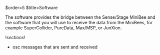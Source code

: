 $order=5
$title=Software

The software provides the bridge between the Sense/Stage MiniBee and the software that you will use to receive the data from the MiniBees, for example SuperCollider, PureData, Max/MSP, or JunXion.

$! sections !$

- osc messages that are sent and received